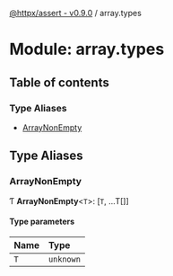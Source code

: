 [@httpx/assert - v0.9.0](../README.md) / array.types

# Module: array.types

## Table of contents

### Type Aliases

- [ArrayNonEmpty](array_types.md#arraynonempty)

## Type Aliases

### ArrayNonEmpty

Ƭ **ArrayNonEmpty**\<`T`\>: [`T`, ...T[]]

#### Type parameters

| Name | Type |
| :------ | :------ |
| `T` | `unknown` |
